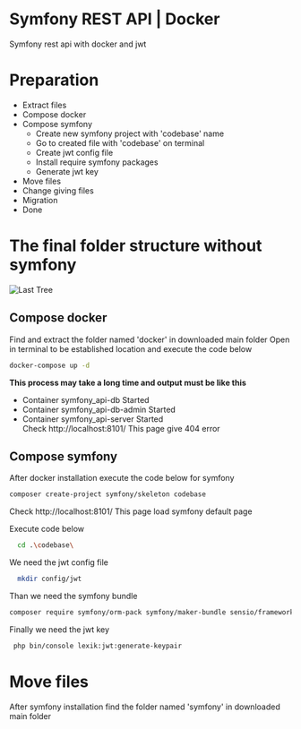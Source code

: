 # Symfony REST API | Docker
 Symfony rest api with docker and jwt
 
 
 
# Preparation
- Extract files
- Compose docker
- Compose symfony
  - Create new symfony project with 'codebase' name
  - Go to created file with 'codebase' on terminal
  - Create jwt config file
  - Install require symfony packages 
  - Generate jwt key
- Move files
- Change giving files
- Migration
- Done 

# The final folder structure without symfony
![Last Tree](https://dogukandemir.net/img/symfony.png)
## Compose docker
 Find and extract the folder named 'docker'  in downloaded main folder
 Open in terminal to be established location and execute the code below 
 
 ```bash
docker-compose up -d
```
 **This process may take a long time and output must be like this** 
 - Container symfony_api-db                           Started                                                                                                                     
 - Container symfony_api-db-admin                     Started                                                                                                                       
 - Container symfony_api-server                       Started  
 Check  http://localhost:8101/ This page give 404 error
 
## Compose symfony
 After docker installation execute the code below for symfony
  ```bash
composer create-project symfony/skeleton codebase
```
 Check  http://localhost:8101/ This page load symfony default page
 
 Execute code below
```bash
  cd .\codebase\
```
 We need the jwt config file
```bash
  mkdir config/jwt
```
 Than we need the symfony bundle 
 ```bash
 composer require symfony/orm-pack symfony/maker-bundle sensio/framework-extra-bundle lexik/jwt-authentication-bundle
```
Finally we need the jwt key
```bash
 php bin/console lexik:jwt:generate-keypair
```
# Move files
 After symfony installation find the  folder named 'symfony'  in downloaded main folder 
 
 

 